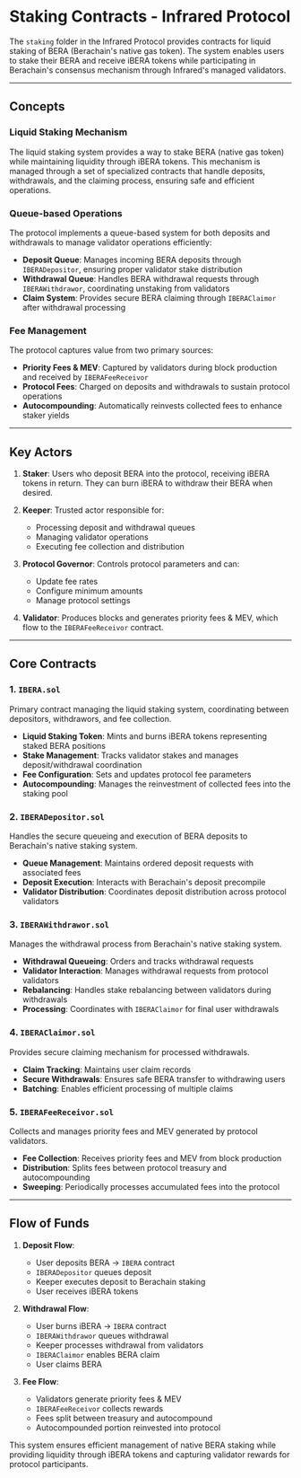 # Staking Contracts - Infrared Protocol

The `staking` folder in the Infrared Protocol provides contracts for liquid staking of BERA (Berachain's native gas token). The system enables users to stake their BERA and receive iBERA tokens while participating in Berachain's consensus mechanism through Infrared's managed validators.

---

## Concepts

### Liquid Staking Mechanism

The liquid staking system provides a way to stake BERA (native gas token) while maintaining liquidity through iBERA tokens. This mechanism is managed through a set of specialized contracts that handle deposits, withdrawals, and the claiming process, ensuring safe and efficient operations.

### Queue-based Operations

The protocol implements a queue-based system for both deposits and withdrawals to manage validator operations efficiently:

- **Deposit Queue**: Manages incoming BERA deposits through `IBERADepositor`, ensuring proper validator stake distribution
- **Withdrawal Queue**: Handles BERA withdrawal requests through `IBERAWithdrawor`, coordinating unstaking from validators
- **Claim System**: Provides secure BERA claiming through `IBERAClaimor` after withdrawal processing

### Fee Management

The protocol captures value from two primary sources:
- **Priority Fees & MEV**: Captured by validators during block production and received by `IBERAFeeReceivor`
- **Protocol Fees**: Charged on deposits and withdrawals to sustain protocol operations
- **Autocompounding**: Automatically reinvests collected fees to enhance staker yields

---

## Key Actors

1. **Staker**: Users who deposit BERA into the protocol, receiving iBERA tokens in return. They can burn iBERA to withdraw their BERA when desired.

2. **Keeper**: Trusted actor responsible for:
   - Processing deposit and withdrawal queues
   - Managing validator operations
   - Executing fee collection and distribution

3. **Protocol Governor**: Controls protocol parameters and can:
   - Update fee rates
   - Configure minimum amounts
   - Manage protocol settings

4. **Validator**: Produces blocks and generates priority fees & MEV, which flow to the `IBERAFeeReceivor` contract.

---

## Core Contracts

### 1. `IBERA.sol`

Primary contract managing the liquid staking system, coordinating between depositors, withdrawors, and fee collection.

- **Liquid Staking Token**: Mints and burns iBERA tokens representing staked BERA positions
- **Stake Management**: Tracks validator stakes and manages deposit/withdrawal coordination
- **Fee Configuration**: Sets and updates protocol fee parameters
- **Autocompounding**: Manages the reinvestment of collected fees into the staking pool

### 2. `IBERADepositor.sol`

Handles the secure queueing and execution of BERA deposits to Berachain's native staking system.

- **Queue Management**: Maintains ordered deposit requests with associated fees
- **Deposit Execution**: Interacts with Berachain's deposit precompile
- **Validator Distribution**: Coordinates deposit distribution across protocol validators

### 3. `IBERAWithdrawor.sol`

Manages the withdrawal process from Berachain's native staking system.

- **Withdrawal Queueing**: Orders and tracks withdrawal requests
- **Validator Interaction**: Manages withdrawal requests from protocol validators
- **Rebalancing**: Handles stake rebalancing between validators during withdrawals
- **Processing**: Coordinates with `IBERAClaimor` for final user withdrawals

### 4. `IBERAClaimor.sol`

Provides secure claiming mechanism for processed withdrawals.

- **Claim Tracking**: Maintains user claim records
- **Secure Withdrawals**: Ensures safe BERA transfer to withdrawing users
- **Batching**: Enables efficient processing of multiple claims

### 5. `IBERAFeeReceivor.sol`

Collects and manages priority fees and MEV generated by protocol validators.

- **Fee Collection**: Receives priority fees and MEV from block production
- **Distribution**: Splits fees between protocol treasury and autocompounding
- **Sweeping**: Periodically processes accumulated fees into the protocol

---

## Flow of Funds

1. **Deposit Flow**:
   - User deposits BERA → `IBERA` contract
   - `IBERADepositor` queues deposit
   - Keeper executes deposit to Berachain staking
   - User receives iBERA tokens

2. **Withdrawal Flow**:
   - User burns iBERA → `IBERA` contract
   - `IBERAWithdrawor` queues withdrawal
   - Keeper processes withdrawal from validators
   - `IBERAClaimor` enables BERA claim
   - User claims BERA

3. **Fee Flow**:
   - Validators generate priority fees & MEV
   - `IBERAFeeReceivor` collects rewards
   - Fees split between treasury and autocompound
   - Autocompounded portion reinvested into protocol

This system ensures efficient management of native BERA staking while providing liquidity through iBERA tokens and capturing validator rewards for protocol participants.